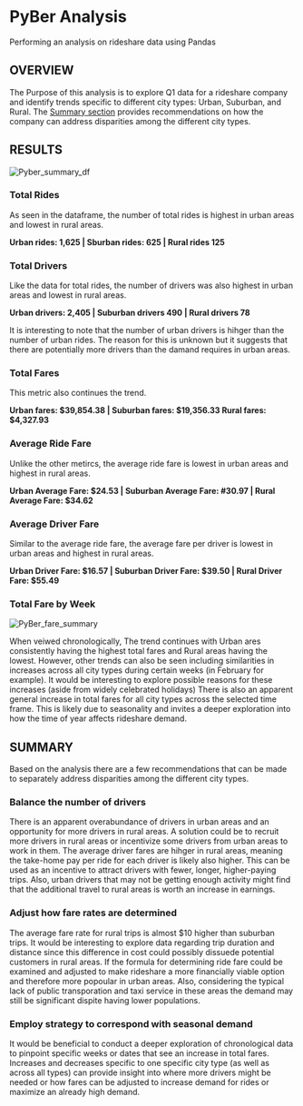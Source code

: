 # PyBer Analysis

Performing an analysis on rideshare data using Pandas

## OVERVIEW
The Purpose of this analysis is to explore Q1 data for a rideshare company and identify trends specific to different city types: Urban, Suburban, and Rural. The [Summary section](https://github.com/TheodoraNell/PyBer_Analysis/blob/main/README.md#summary) provides recommendations on how the company can address disparities among the different city types. 

## RESULTS

![Pyber_summary_df](https://user-images.githubusercontent.com/99051640/168494491-e3b2c758-168a-4d87-b964-ef3fff46069b.png)

### Total Rides

As seen in the dataframe, the number of total rides is highest in urban areas and lowest in rural areas.

**Urban rides: 1,625 | Sburban rides: 625 | Rural rides 125**

### Total Drivers

Like the data for total rides, the number of drivers was also highest in urban areas and lowest in rural areas.

**Urban drivers: 2,405 | Suburban drivers 490 | Rural drivers 78**

It is interesting to note that the number of urban drivers is hihger than the number of urban rides. The reason for this is unknown but it suggests that there are potentially more drivers than the damand requires in urban areas. 

### Total Fares

This metric also continues the trend.

**Urban fares: $39,854.38 | Suburban fares: $19,356.33 Rural fares: $4,327.93** 

### Average Ride Fare

Unlike the other metircs, the average ride fare is lowest in urban areas and highest in rural areas.

**Urban Average Fare: $24.53 | Suburban Average Fare: #30.97 | Rural Average Fare: $34.62**

### Average Driver Fare

Similar to the average ride fare, the average fare per driver is lowest in urban areas and highest in rural areas.

**Urban Driver Fare: $16.57 | Suburban Driver Fare: $39.50 | Rural Driver Fare: $55.49**

### Total Fare by Week
![PyBer_fare_summary](https://user-images.githubusercontent.com/99051640/168496255-43ead86c-096c-4a63-ac1f-dcfc2cd94208.png)

When veiwed chronologically, The trend continues with Urban ares consistently having the highest total fares and Rural areas having the lowest. However, other trends can also be seen including similarities in increases across all city types during certain weeks (in February for example). It would be interesting to explore possible reasons for these increases (aside from widely celebrated holidays) There is also an apparent general increase in total fares for all city types across the selected time frame. This is likely due to seasonality and invites a deeper exploration into how the time of year affects rideshare demand. 

## SUMMARY

Based on the analysis there are a few recommendations that can be made to separately address disparities among the different city types. 

### Balance the number of drivers

There is an apparent overabundance of drivers in urban areas and an opportunity for more drivers in rural areas. A solution could be to recruit more drivers in rural areas or incentivize some drivers from urban areas to work in them. The average driver fares are hihger in rural areas, meaning the take-home pay per ride for each driver is likely also higher. This can be used as an incentive to attract drivers with fewer, longer, higher-paying trips. Also, urban drivers that may not be getting enough activity might find that the additional travel to rural areas is worth an increase in earnings. 

### Adjust how fare rates are determined

The average fare rate for rural trips is almost $10 higher than suburban trips. It would be interesting to explore data regarding trip duration and distance since this difference in cost could possibly dissuede potential customers in rural areas. If the formula for determining ride fare could be examined and adjusted to make rideshare a more financially viable option and therefore more popoular in urban areas. Also, considering the typical lack of public transporation and taxi service in these areas the demand may still be significant dispite having lower populations. 

### Employ strategy to correspond with seasonal demand

It would be beneficial to conduct a deeper exploration of chronological data to pinpoint specific weeks or dates that see an increase in total fares. Increases and decreases specific to one specific city type (as well as across all types) can provide insight into where more drivers might be needed or how fares can be adjusted to increase demand for rides or maximize an already high demand. 

